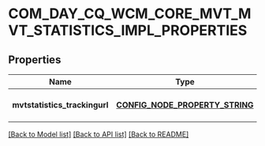 # COM_DAY_CQ_WCM_CORE_MVT_MVT_STATISTICS_IMPL_PROPERTIES

## Properties
Name | Type | Description | Notes
------------ | ------------- | ------------- | -------------
**mvtstatistics_trackingurl** | [**CONFIG_NODE_PROPERTY_STRING**](configNodePropertyString.md) |  | [optional] [default to null]

[[Back to Model list]](../README.md#documentation-for-models) [[Back to API list]](../README.md#documentation-for-api-endpoints) [[Back to README]](../README.md)



